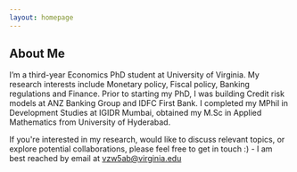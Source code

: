 ```yaml
---
layout: homepage
---
```


## About Me

I’m a third-year Economics PhD student at University of Virginia. My research interests include Monetary policy, Fiscal policy, Banking regulations and Finance.
Prior to starting my PhD, I was building Credit risk models at ANZ Banking Group and IDFC First Bank. I completed my MPhil in Development Studies at IGIDR Mumbai, obtained my M.Sc in Applied Mathematics from University of Hyderabad. 

If you're interested in my research, would like to discuss relevant topics, or explore potential collaborations, please feel free to get in touch :) - I am best reached by email at [vzw5ab@virginia.edu](mailto:vzw5ab@virginia.edu)
